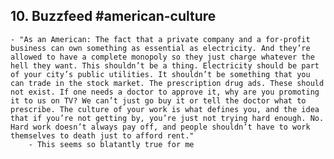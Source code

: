 ## 10. Buzzfeed #american-culture
	- "As an American: The fact that a private company and a for-profit business can own something as essential as electricity. And they’re allowed to have a complete monopoly so they just charge whatever the hell they want. This shouldn’t be a thing. Electricity should be part of your city’s public utilities. It shouldn’t be something that you can trade in the stock market. The prescription drug ads. These should not exist. If one needs a doctor to approve it, why are you promoting it to us on TV? We can’t just go buy it or tell the doctor what to prescribe. The culture of your work is what defines you, and the idea that if you’re not getting by, you’re just not trying hard enough. No. Hard work doesn’t always pay off, and people shouldn’t have to work themselves to death just to afford rent."
		- This seems so blatantly true for me